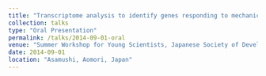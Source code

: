 ```yaml
---
title: "Transcriptome analysis to identify genes responding to mechanical force in developing *Drosophila* embryos"
collection: talks
type: "Oral Presentation"
permalink: /talks/2014-09-01-oral
venue: "Summer Workshop for Young Scientists, Japanese Society of Developmental Biologists"
date: 2014-09-01
location: "Asamushi, Aomori, Japan"
---
```

